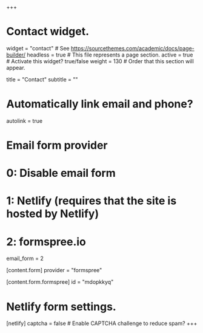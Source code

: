 +++
# Contact widget.
widget = "contact"  # See https://sourcethemes.com/academic/docs/page-builder/
headless = true  # This file represents a page section.
active = true  # Activate this widget? true/false
weight = 130  # Order that this section will appear.

title = "Contact"
subtitle = ""

# Automatically link email and phone?
autolink = true

# Email form provider
#   0: Disable email form
#   1: Netlify (requires that the site is hosted by Netlify)
#   2: formspree.io
email_form = 2

[content.form]
provider = "formspree"

  [content.form.formspree]
  id = "mdopkkyq"

# Netlify form settings.
[netlify]
  captcha = false  # Enable CAPTCHA challenge to reduce spam?
+++

